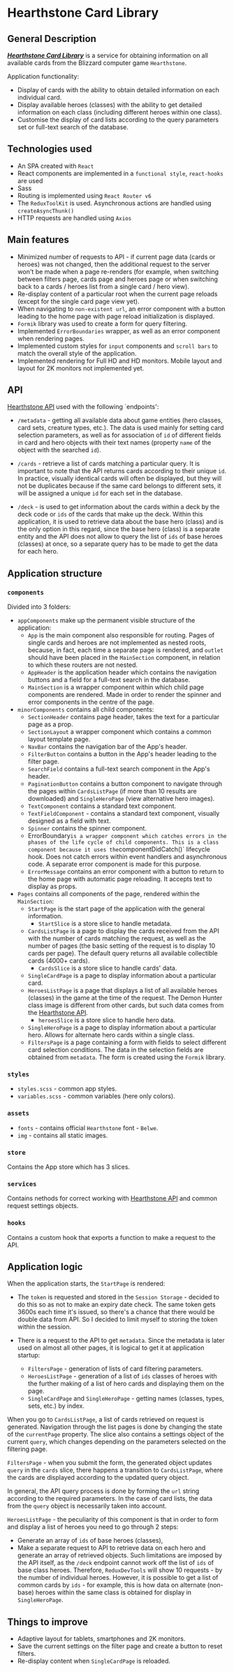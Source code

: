 # Hearthstone Card Library

## General Description

[**_Hearthstone Card Library_**](https://hearthstone-card-library.herokuapp.com/) is a service for obtaining information on all available cards from the Blizzard computer game `Hearthstone`.

Application functionality:

- Display of cards with the ability to obtain detailed information on each individual card.
- Display available heroes (classes) with the ability to get detailed information on each class (including different heroes within one class).
- Customise the display of card lists according to the query parameters set or full-text search of the database.

## Technologies used

- An SPA created with `React`
- React components are implemented in a `functional style`, `react-hooks` are used
- Sass
- Routing is implemented using `React Router v6`
- The `ReduxToolKit` is used. Asynchronous actions are handled using `createAsyncThunk()`
- HTTP requests are handled using `Axios`

## Main features

- Minimized number of requests to API - if current page data (cards or heroes) was not changed, then the additional request to the server won't be made when a page re-renders (for example, when switching between filters page, cards page and heroes page or when switching back to a cards / heroes list from a single card / hero view).
- Re-display content of a particular root when the current page reloads (except for the single card page view yet).
- When navigating to `non-existent url`, an error component with a button leading to the home page with page reload initialization is displayed.
- `Formik` library was used to create a form for query filtering.
- Implemented `ErrorBoundaries` wrapper, as well as an error component when rendering pages.
- Implemented custom styles for `input` components and `scroll bars` to match the overall style of the application.
- Implemented rendering for Full HD and HD monitors. Mobile layout and layout for 2K monitors not implemented yet.

## API

[Hearthstone API](https://develop.battle.net/documentation/hearthstone/game-data-apis) used with the following `endpoints':

- `/metadata` - getting all available data about game entities (hero classes, card sets, creature types, etc.). The data is used mainly for setting card selection parameters, as well as for association of `id` of different fields in card and hero objects with their text names (property `name` of the object with the searched `id`).

- `/cards` - retrieve a list of cards matching a particular query. It is important to note that the API returns cards according to their unique `id`. In practice, visually identical cards will often be displayed, but they will not be duplicates because if the same card belongs to different sets, it will be assigned a unique `id` for each set in the database.

- `/deck` - is used to get information about the cards within a deck by the deck code or `ids` of the cards that make up the deck. Within this application, it is used to retrieve data about the base hero (class) and is the only option in this regard, since the base hero (class) is a separate entity and the API does not allow to query the list of `ids` of base heroes (classes) at once, so a separate query has to be made to get the data for each hero.

## Application structure

### `components`

Divided into 3 folders:

- `appComponents` make up the permanent visible structure of the application:
  - `App` is the main component also responsible for routing. Pages of single cards and heroes are not implemented as nested roots, because, in fact, each time a separate page is rendered, and `outlet` should have been placed in the `MainSection` component, in relation to which these routers are not nested.
  - `AppHeader` is the application header which contains the navigation buttons and a field for a full-text search in the database.
  - `MainSection` is a wrapper component within which child page components are rendered. Made in order to render the spinner and error components in the centre of the page.
- `minorComponents` contains all child components:
  - `SectionHeader` contains page header, takes the text for a particular page as a prop.
  - `SectionLayout` a wrapper component which contains a common layout template page.
  - `NavBar` contains the navigation bar of the App's header.
  - `FilterButton` contains a button in the App's header leading to the filter page.
  - `SearchField` contains a full-text search component in the App's header.
  - `PaginationButton` contains a button component to navigate through the pages within `CardsListPage` (if more than 10 results are downloaded) and `SingleHeroPage` (view alternative hero images).
  - `TextComponent` contains a standard text component.
  - `TextFieldComponent` - contains a standard text component, visually designed as a field with text.
  - `Spinner` contains the spinner component.
  - ErrorBoundary`is a wrapper component which catches errors in the phases of the life cycle of child components. This is a class component because it uses the`componentDidCatch()` lifecycle hook. Does not catch errors within event handlers and asynchronous code. A separate error component is made for this purpose.
  - `ErrorMessage` contains an error component with a button to return to the home page with automatic page reloading. It accepts text to display as props.
- `Pages` contains all components of the page, rendered within the `MainSection`:
  - `StartPage` is the start page of the application with the general information.
    - `StartSlice` is a store slice to handle metadata.
  - `CardsListPage` is a page to display the cards received from the API with the number of cards matching the request, as well as the number of pages (the basic setting of the request is to display 10 cards per page). The default query returns all available collectible cards (4000+ cards).
    - `CardsSlice` is a store slice to handle cards' data.
  - `SingleCardPage` is a page to display information about a particular card.
  - `HeroesListPage` is a page that displays a list of all available heroes (classes) in the game at the time of the request. The Demon Hunter class image is different from other cards, but such data comes from the [Hearthstone API](https://develop.battle.net/documentation/hearthstone/game-data-apis).
    - `heroesSlice` is a store slice to handle hero data.
  - `SingleHeroPage` is a page to display information about a particular hero. Allows for alternate hero cards within a single class.
  - `FiltersPage` is a page containing a form with fields to select different card selection conditions. The data in the selection fields are obtained from `metadata`. The form is created using the `Formik` library.

### `styles`

- `styles.scss` - common app styles.
- `variables.scss` - common variables (here only colors).

### `assets`

- `fonts` - contains official `Hearthstone` font - `Belwe`.
- `img` - contains all static images.

### `store`

Contains the App store which has 3 slices.

### `services`

Contains nethods for correct working with [Hearthstone API](https://develop.battle.net/documentation/hearthstone/game-data-apis) and common request settings objects.

### `hooks`

Contains a custom hook that exports a function to make a request to the API.

## Application logic

When the application starts, the `StartPage` is rendered:

- The `token` is requested and stored in the `Session Storage` - decided to do this so as not to make an expiry date check. The same token gets 3600s each time it's issued, so there's a chance that there would be double data from API. So I decided to limit myself to storing the token within the session.

- There is a request to the API to get `metadata`. Since the metadata is later used on almost all other pages, it is logical to get it at application startup:

  - `FiltersPage` - generation of lists of card filtering parameters.
  - `HeroesListPage` - generation of a list of `ids` classes of heroes with the further making of a list of hero cards and displaying them on the page.
  - `SingleCardPage` and `SingleHeroPage` - getting names (classes, types, sets, etc.) by index.

When you go to `CardsListPage`, a list of cards retrieved on request is generated. Navigation through the list pages is done by changing the state of the `currentPage` property. The slice also contains a settings object of the current `query`, which changes depending on the parameters selected on the filtering page.

`FiltersPage` - when you submit the form, the generated object updates `query` in the `cards` slice, there happens a transition to `CardsListPage`, where the cards are displayed according to the updated query object.

In general, the API query process is done by forming the `url` string according to the required parameters. In the case of card lists, the data from the `query` object is necessarily taken into account.

`HeroesListPage` - the peculiarity of this component is that in order to form and display a list of heroes you need to go through 2 steps:

- Generate an array of `ids` of base heroes (classes),
- Make a separate request to API to retrieve data on each hero and generate an array of retrieved objects.
  Such limitations are imposed by the API itself, as the `/deck` endpoint cannot work off the list of `ids` of base class heroes. Therefore, `ReduxDevTools` will show 10 requests - by the number of individual heroes. However, it is possible to get a list of common cards by `ids` - for example, this is how data on alternate (non-base) heroes within the same class is obtained for display in `SingleHeroPage`.

## Things to improve

- Adaptive layout for tablets, smartphones and 2K monitors.
- Save the current settings on the filter page and create a button to reset filters.
- Re-display content when `SingleCardPage` is reloaded.
